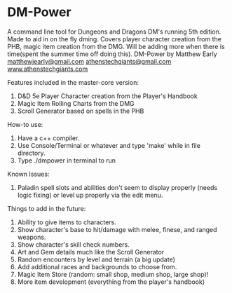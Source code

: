 # DM-Power
A command line tool for Dungeons and Dragons DM's running 5th edition. Made to aid in on the fly dming. Covers player character creation from the PHB, magic item creation from the DMG. Will be adding more when there is time(spent the summer time off doing this).
DM-Power by Matthew Early
matthewjearly@gmail.com
athenstechgiants@gmail.com
www.athenstechgiants.com


Features included in the master-core version:

1. D&D 5e Player Character creation from the Player's Handbook
2. Magic Item Rolling Charts from the DMG
3. Scroll Generator based on spells in the PHB


How-to use:

1. Have a c++ compiler.
2. Use Console/Terminal or whatever and type 'make' while in file directory.
3. Type ./dmpower in terminal to run


Known Issues:

1. Paladin spell slots and abilities don't seem to display properly (needs logic fixing) or level up properly via the edit menu.



Things to add in the future:

1. Ability to give items to characters.
2. Show character's base to hit/damage with melee, finese, and ranged weapons.
3. Show character's skill check numbers.
4. Art and Gem details much like the Scroll Generator
5. Random encounters by level and terrain (a big update)
6. Add additional races and backgrounds to choose from.
7. Magic Item Store (random: small shop, medium shop, large shop)!
8. More item development (everything from the player's handbook)